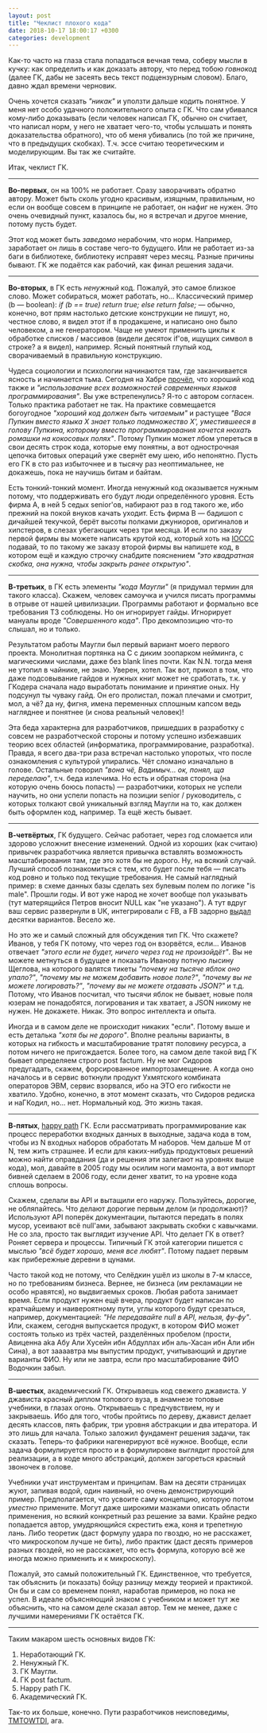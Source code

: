 ```yaml
---
layout: post
title: "Чеклист плохого кода"
date: 2018-10-17 18:00:17 +0300
categories: development
---
```

Как-то часто на глаза стала попадаться вечная тема, соберу мысли в кучку: как определить и как доказать автору, что перед тобою *говнокод* (далее ГК, дабы не засеять весь текст подцензурным словом). Благо, давно ждал времени черновик.

Очень хочется сказать *"никак"* и уползти дальше кодить понятное. У меня нет особо удачного положительного опыта с ГК. Что сам убивался кому-либо доказывать (если человек написал ГК, обычно он считает, что написал норм, у него не хватает чего-то, чтобы услышать и понять доказательства обратного), что об меня убивались (по той же причине, что в предыдущих скобках). Т.ч. эссе считаю теоретическим и моделирующим. Вы так же считайте.

Итак, чеклист ГК.

---

**Во-первых**, он на 100% не работает. Сразу заворачивать обратно автору. Может быть сколь угодно красивым, изящным, правильным, но если он вообще совсем в принципе не работает, он нафиг не нужен. Это очень очевидный пункт, казалось бы, но я встречал и другое мнение, потому пусть будет.

Этот код может быть *заведомо* нерабочим, что норм. Например, заработает он лишь в составе чего-то будущего. Или не работает из-за баги в библиотеке, библиотеку исправят через месяц. Разные причины бывают. ГК же подаётся как рабочий, как финал решения задачи.

---

**Во-вторых**, в ГК есть *ненужный* код. Пожалуй, это самое близкое слово. Может собираться, может работать, но... Классический пример (b — boolean): *if (b == true) return true; else return false;* — обычно, конечно, вот прям настолько детские конструкции не пишут, но, честное слово, я видел этот if в продакшене, и написано оно было человеком, а не генератором. Чаще не умеют применить циклы к обработке списков / массивов (видели десяток if'ов, ищущих символ в строке? а я видел), например. Ясный понятный глупый код, сворачиваемый в правильную конструкцию.

Чудеса социологии и психологии начинаются там, где заканчивается ясность и начинается тьма. Сегодня на Хабре [прочёл](https://habr.com/company/parallels/blog/426679/), что хороший код также и *"использование всех возможностей современных языков программирования"*. Вы уже встрепенулись? Я-то с автором согласен. Только практика работает не так. На практике совмещается богоугодное *"хороший код должен быть читаемым"* и растущее *"Вася Пупкин вместо языка X знает только подмножество X', уместившееся в голову Пупкина, которому вместо программирования хочется нюхать ромашки на кокосовых полях"*. Потому Пупкин может лбом упереться в свои десять строк кода, которые ему понятны, а вот однострочная цепочка битовых операций уже свернёт ему шею, ибо непонятно. Пусть его ГК в сто раз избыточнее и в тысячу раз неоптимальнее, не докажешь, пока не научишь битам и байтам.

Есть тонкий-тонкий момент. Иногда ненужный код оказывается нужным потому, что поддерживать его будут люди определённого уровня. Есть фирма A, в ней 5 седых senior'ов, набирают раз в год такого же, ибо прежний на покой внуков качать уходит. Есть фирма B — бадишоп с дичайшей текучкой, берёт высоты полками джуниоров, оригиналов и хипстеров, в слезах убегающих через три месяца. И если по заказу первой фирмы вы можете написать крутой код, который хоть на [IOCCC](https://en.wikipedia.org/wiki/International_Obfuscated_C_Code_Contest) подавай, то по такому же заказу второй фирмы вы напишете код, в котором ещё и каждую строчку снабдите пояснением *"это квадратная скобка, она нужна, чтобы закрыть ранее открытую"*.

---

**В-третьих**, в ГК есть элементы *"кода Маугли"* (я придумал термин для такого класса). Скажем, человек самоучка и учился писать программы в отрыве от нашей цивилизации. Программы работают и формально все требования ТЗ соблюдены. Но он игнорирует гайды. Игнорирует мануалы вроде *"Совершенного кода"*. Про декомпозицию что-то слышал, но и только.

Результатом работы Маугли был первый вариант моего первого проекта. Монолитная портянка на C с диким зоопарком нейминга, с магическими числами, даже без blank lines почти. Как N.N. тогда меня не утопил в чайнике, не знаю. Уверен, хотел. Так вот, прикол в том, что даже подсовывание гайдов и нужных книг может не сработать, т.к. у ГКодера сначала надо выработать понимание и принятие оных. Ну подсунул ты чуваку гайд. Он его пролистал, пожал плечами и смотрит, мол, а чё? да ну, фигня, имена переменных сплошным капсом ведь нагляднее и понятнее (и снова реальный человек)!

Эта беда характерна для разработчиков, пришедших в разработку с совсем не разработческой стороны и потому успешно избежавших теорию всех областей (информатика, программирование, разработка). Правда, я всего два-три раза встречал настолько упоротых, что после ознакомления с культурой упирались. Чёт сломано изначально в голове. Остальные говорил *"вона чё, Вадимыч... ок, понял, ща переделаю"*, т.ч. беда излечима. Но есть и обратная сторона (на которую очень боюсь попасть) — разработчики, которых не успели научить, но они успели попасть на позиции senior / руководитель, с которых толкают свой уникальный взгляд Маугли на то, как должен быть оформлен код, например. Та ещё жесть бывает.

---

**В-четвёртых**, ГК будущего. Сейчас работает, через год сломается или здорово усложнит внесение изменений. Одной из хороших (как считаю) привычек разработчика является привычка вставлять возможность масштабирования там, где это хотя бы не дорого. Ну, на всякий случай. Лучший способ познакомиться с тем, кто будет после тебя — писать код ровно и только под текущие требования. Не самый наглядный пример: в схеме данных базы сделать sex булевым полем по логике "is male". Прошли годы. И вот уже народ не хочет вообще пол указывать (тут матерящийся Петров вносит NULL как "не указано"). А тут вдруг ваш сервис развернули в UK, интегрировали с FB, а FB задорно [выдал](https://www.telegraph.co.uk/technology/facebook/10930654/Facebooks-71-gender-options-come-to-UK-users.html) десятки вариантов. Весело же.

Но это же и самый сложный для обсуждения тип ГК. Что скажете? Иванов, у тебя ГК потому, что через год он взорвётся, если... Иванов отвечает *"этого если не будет, ничего через год не произойдёт"*. Вы не можете метнуться в будущее и показать Иванову потную лысину Щеглова, на которого валятся тикеты *"почему на тысяче яблок оно упало?"*, *"почему мы не можем добавить новое поле?"*, *"почему вы не можете логировать?"*, *"почему вы не можете отдавать JSON?"* и т.д. Потому, что Иванов посчитал, что тысячи яблок не бывает, новые поля юзерам не понадобятся, логирования и так хватает, а JSON никому не нужен. Не докажете. Никак. Это вопрос интеллекта и опыта.

Иногда и в самом деле не происходит никаких "если". Потому выше и есть деталька *"хотя бы не дорого"*. Вполне реальны варианты, в которых на гибкость и масштабирование тратят половину ресурса, а потом ничего не пригождается. Более того, на самом деле такой вид ГК бывает определяем строго post factum. Ну не мог Сидоров предугадать, скажем, форсированное импортозамещение. А когда оно началось и в сервис воткнули продукт Ухмятского комбината операторов ЭВМ, сервис взорвался, ибо на ЭТО его гибкости не хватило. Удобно, конечно, в этот момент сказать, что Сидоров редиска и наГКодил, но... нет. Нормальный код. Это жизнь такая.

---

**В-пятых**, [happy path](https://en.wikipedia.org/wiki/Happy_path) ГК. Если рассматривать программирование как процесс переработки входных данных в выходные, задача кода в том, чтобы из N входных наборов обработать M наборов. Чем дальше M от N, тем жить страшнее. И если для каких-нибудь продуктовых решений можно найти оправдания (да и решения эти залегают на уровнях выше кода), мол, давайте в 2005 году мы осилим ноги мамонта, а вот импорт бивней сделаем в 2006 году, если денег хватит, то на уровне кода сплошь вопросы.

Скажем, сделали вы API и вытащили его наружу. Пользуйтесь, дорогие, не обляпайтесь. Что делают дорогие первым делом (и продолжают)? Используют API поперёк документации, пытаются передать в полях мусор, усеивают всё null'ами, забывают закрывать скобки с кавычками. Не со зла, просто так выглядит изучение API. Что делает ГК в ответ? Роняет сервера и процессы. Типичный ГК этой категории пишется с мыслью *"всё будет хорошо, меня все любят"*. Потому падает первым как прибережные деревни в цунами.

Часто такой код не потому, что Селёдкин ушёл из школы в 7-м классе, но по требованиям бизнеса. Вернее, не бизнеса (им рекламации не особо нравятся), но выдвигаемых сроков. Любая работа занимает время. Если продукт нужен ещё вчера, продукт будет написан по кратчайшему и наивероятному пути, углы которого будут срезаться, например, документацией: *"Не передавайте null в API, нельзя, фу-фу"*. Или, скажем, сегодня выпускается продукт, в котором ФИО может состоять только из трёх частей, разделённых пробелом (прости, Авиценна aka Абу Али Хусейн ибн Абдуллах ибн аль-Хасан ибн Али ибн Сина), а вот заааавтра мы выпустим продукт, учитывающий и другие варианты ФИО. Ну или не завтра, если про масштабирование ФИО Водочкин забыл.

---

**В-шестых**, академический ГК. Открываешь код свежего джависта. У джависта красный диплом топового вуза, в анамнезе топовые учебники, в глазах огонь. Открываешь с предчувствием, ну и закрываешь. Ибо для того, чтобы пройтись по дереву, джавист делает десять классов, пять фабрик, три уровня абстракции и два итератора. И это лишь для начала. Только заложил фундамент решения задачи, так сказать. Теперь-то фабрики нагенерируют всё нужное. Вообще, если задача формулируется просто и в формулировке выглядит простой для реализации, а в коде много абстракций, должен загореться красный звоночек в голове.

Учебники учат инструментам и принципам. Вам на десяти страницах жуют, запивая водой, один наивный, но очень демонстрирующий пример. Предполагается, что усвоите саму концепцию, которую потом *уместно* примените. Могут даже широкими мазками описать области применения, но всякий конкретный раз решение за вами. Крайне редко попадается автор, умудряющийся скрестить ежа, коня и трепетную лань. Либо теоретик (даст формулу удара по гвоздю, но не расскажет, что микроскопом лучше не бить), либо практик (даст десять примеров разных гвоздей, но не расскажет, что есть формула, которую всё же иногда можно применить и к микроскопу).

Пожалуй, это самый положительный ГК. Единственное, что требуется, так объяснить (и показать) бойцу разницу между теорией и практикой. Он бы и сам со временем понял, наработав примеров, но пока не успел. В идеале объясняющий знаком с учебником и может тут же объяснить, что на самом деле сказал автор. Тем не менее, даже с лучшими намерениями ГК остаётся ГК.

---

Таким макаром шесть основных видов ГК:
1. Неработающий ГК.
2. Ненужный ГК.
3. ГК Маугли.
4. ГК post factum.
5. Happy path ГК.
6. Академический ГК.

Так-то их больше, конечно. Пути разработчиков неисповедимы, [TMTOWTDI](https://en.wikipedia.org/wiki/There%27s_more_than_one_way_to_do_it), ага.
